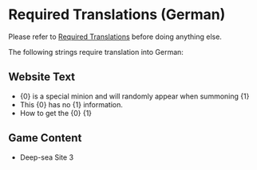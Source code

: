 # Required Translations (German)

Please refer to [Required Translations](https://github.com/ApkalluFalls/alpha/blob/master/Required%20Translations.md) before doing anything else.

The following strings require translation into German:

## Website Text

* {0} is a special minion and will randomly appear when summoning {1}
* This {0} has no {1} information.
* How to get the {0} {1}

## Game Content

* Deep-sea Site 3